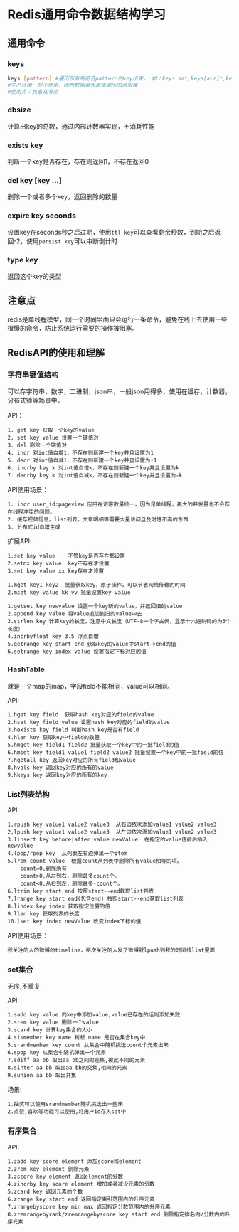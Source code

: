 # Redis通用命令数据结构学习

## 通用命令

### keys
```bash
keys [pattern] #遍历所有的符合pattern的key出来， 如：keys aa*,keys[a-z]*,keys a?
#生产环境一般不使用，因为数据量大直接遍历的话很慢
#使用点：热备从节点
```
### dbsize
计算出key的总数，通过内部计数器实现，不消耗性能

### exists key
判断一个key是否存在，存在则返回1，不存在返回0

### del key [key ...]
删除一个或者多个key，返回删除的数量

### expire key seconds
设置key在seconds秒之后过期，使用`ttl key`可以查看剩余秒数，到期之后返回-2，使用`persist key`可以中断倒计时

### type key
返回这个key的类型

## 注意点
redis是单线程模型，同一个时间里面只会运行一条命令，避免在线上去使用一些很慢的命令，防止系统运行需要的操作被阻塞。


## RedisAPI的使用和理解

### 字符串键值结构
可以存字符串，数字，二进制，json串，一般json用得多，使用在缓存，计数器，分布式锁等场景中。

API：
    
    1. get key 获取一个key的value
    2. set key value 设置一个键值对
    3. del 删除一个键值对
    4. incr 对int值自增1，不存在则新建一个key并且设置为1
    5. decr 对int值自减1，不存在则新建一个key并且设置为-1
    6. incrby key k 对int值自增k，不存在则新建一个key并且设置为k
    7. decrby key k 对int值自减k，不存在则新建一个key并且设置为-k

API使用场景：

    1. incr user_id:pageview 应用在访客数量统一，因为是单线程，再大的并发量也不会存在线程冲突的问题。
    2. 缓存视频信息，list列表，文章明细等需要大量访问且及时性不高的东西
    3. 分布式id自增生成

扩展API:

    1.set key value    不管key是否存在都设置
    2.setnx key value  key不存在才设置
    3.set key value xx key存在才设置

    1.mget key1 key2  批量获取key，原子操作，可以节省网络传输的时间
    2.mset key value kk vv 批量设置key value

    1.getset key newvalue 设置一个key新的value，并返回旧的value
    2.append key value 将value追加到旧的value中去
    3.strlen key 计算key的长度，注意中文长度（UTF-8一个字占俩，显示十六进制码的为3个长度）
    4.incrbyfloat key 3.5 浮点自增
    5.getrange key start end 获取key的value中start->end的值
    6.setrange key index value 设置指定下标对应的值


### HashTable
就是一个map的map，字段field不能相同，value可以相同。

API:
    
    1.hget key field  获取hash key对应的field的value
    2.hset key field value 设置hash key对应的field的value
    3.hexists key field 判断hash key是否有field
    4.hlen key 获取key中field的数量
    5.hmget key field1 field2 批量获取一个key中的一批field的值
    6.hmset key field1 value1 field2 value2 批量设置一个key中的一批field的值
    7.hgetall key 返回key对应的所有field和value
    8.hvals key 返回key对应的所有的value
    9.hkeys key 返回key对应的所有的key


### List列表结构
API:

    1.rpush key value1 value2 value3  从右边依次添加value1 value2 value3
    2.lpush key value1 value2 value3  从左边依次添加value1 value2 value3
    3.linsert key before|after value newValue  在指定的value值前后插入newValue
    4.lpop/rpop key  从列表左右边弹出一个item
    5.lrem count value  根据count从列表中删除所有value相等的项。 
        count=0,删除所有
        count>0,从左到右，删除最多count个。
        count<0,从右到左，删除最多-count个。
    6.ltrim key start end 按照start--end截取list列表
    7.lrange key start end(包含end) 按照start--end获取list列表
    8.lindex key index 获取指定位置的值
    9.llen key 获取列表的长度
    10.lset key index newValue 改变index下标的值

API使用场景：

    我关注的人的微博的timeline，每次关注的人发了微博就lpush到我的时间线list里面

### set集合
无序,不重复

API:

    1.sadd key value 向key中添加value,value已存在的话则添加失败
    2.srem key value 删除一个value
    3.scard key 计算key集合的大小
    4.sismember key name 判断 name 是否在集合key中
    5.srandmember key count 从集合中随机挑选count个元素出来
    6.spop key 从集合中随机弹出一个元素
    7.sdiff aa bb 取出aa bb之间的差集,彼此不同的元素
    8.sinter aa bb 取出aa bb的交集,相同的元素
    9.sunion aa bb 取出并集

场景:

    1.抽奖可以使用srandmember随机挑选出一些来
    2.点赞,喜欢等功能可以使用,将用户id存入set中


### 有序集合

API:

    1.zadd key score element 添加score和element
    2.zrem key element 删除元素
    3.zscore key element 返回element的分数
    4.zincrby key score element 增加或者减少元素的分数
    5.zcard key 返回元素的个数
    6.zrange key start end 返回指定索引范围内的升序元素
    7.zrangebyscore key min max 返回指定分数范围内的升序元素
    8.zremrangebyrank/zremrangebyscore key start end 删除指定排名内/分数内的升序元素